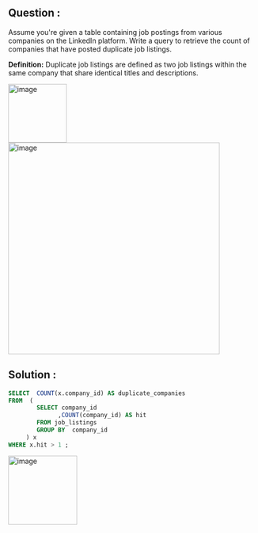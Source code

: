 ## Question :
Assume you're given a table containing job postings from various companies on the LinkedIn platform. Write a query to retrieve 
the count of companies that have posted duplicate job listings.

**Definition:**
Duplicate job listings are defined as two job listings within the same company that share identical titles and descriptions.

<img width="118" alt="image" src="https://github.com/Sary332/SQL-Code-Practice/assets/110008177/c2e8f642-2d68-476e-a938-27f083d3b44f">
<img width="427" alt="image" src="https://github.com/Sary332/SQL-Code-Practice/assets/110008177/19610bf3-7a36-4697-8660-2d64ae5a8cab">

## Solution :
```sql
SELECT  COUNT(x.company_id) AS duplicate_companies
FROM  (
        SELECT company_id
              ,COUNT(company_id) AS hit
        FROM job_listings
        GROUP BY  company_id
     ) x
WHERE x.hit > 1 ;
```
<img width="139" alt="image" src="https://github.com/Sary332/SQL-Code-Practice/assets/110008177/5e2d6d59-bc4c-441a-b472-73e2aeba3174">
